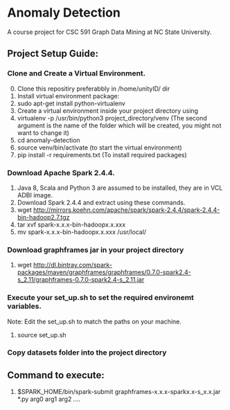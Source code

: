 # Anomaly Detection
A course project for CSC 591 Graph Data Mining at NC State University.

## Project Setup Guide:

### Clone and Create a Virtual Environment.
0) Clone this repositiry preferabbly in /home/unityID/ dir
1) Install virtual environment package:
2) sudo apt-get install python-virtualenv
3) Create a virtual environment inside your project directory using 
4) virtualenv -p /usr/bin/python3 project_directory/venv (The second argument is the name of the folder which will be created, you might not want to change it)
5) cd anomaly-detection
6) source venv/bin/activate (to start the virtual environment)
6) pip install -r requirements.txt (To install required packages)

### Download Apache Spark 2.4.4.
1) Java 8, Scala and Python 3 are assumed to be installed, they are in VCL ADBI image.
2) Download Spark 2.4.4 and extract using these commands.
3) wget http://mirrors.koehn.com/apache/spark/spark-2.4.4/spark-2.4.4-bin-hadoop2.7.tgz
4) tar xvf spark-x.x.x-bin-hadoopx.x.xxx
5) mv spark-x.x.x-bin-hadoopx.x.xxx /usr/local/

### Download graphframes jar in your project directory
1) wget http://dl.bintray.com/spark-packages/maven/graphframes/graphframes/0.7.0-spark2.4-s_2.11/graphframes-0.7.0-spark2.4-s_2.11.jar

### Execute your set_up.sh to set the required environemt variables.
Note: Edit the set_up.sh to match the paths on your machine.
1) source set_up.sh

### Copy datasets folder into the project directory

## Command to execute:
1) $SPARK_HOME/bin/spark-submit graphframes-x.x.x-sparkx.x-s_x.x.jar *.py arg0 arg1 arg2 .... 
